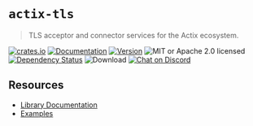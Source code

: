 # `actix-tls`

> TLS acceptor and connector services for the Actix ecosystem.

<!-- prettier-ignore-start -->

[![crates.io](https://img.shields.io/crates/v/actix-tls?label=latest)](https://crates.io/crates/actix-tls)
[![Documentation](https://docs.rs/actix-tls/badge.svg?version=3.4.0)](https://docs.rs/actix-tls/3.4.0)
[![Version](https://img.shields.io/badge/rustc-1.52+-ab6000.svg)](https://blog.rust-lang.org/2021/05/06/Rust-1.52.0.html)
![MIT or Apache 2.0 licensed](https://img.shields.io/crates/l/actix-tls.svg)
<br />
[![Dependency Status](https://deps.rs/crate/actix-tls/3.4.0/status.svg)](https://deps.rs/crate/actix-tls/3.4.0)
![Download](https://img.shields.io/crates/d/actix-tls.svg)
[![Chat on Discord](https://img.shields.io/discord/771444961383153695?label=chat&logo=discord)](https://discord.gg/NWpN5mmg3x)

<!-- prettier-ignore-end -->

## Resources

- [Library Documentation](https://docs.rs/actix-tls)
- [Examples](/actix-tls/examples)
